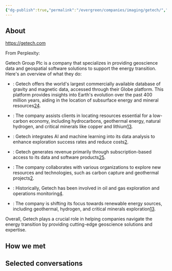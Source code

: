 ```yaml
---
{"dg-publish":true,"permalink":"/evergreen/companies/imaging/getech/","tags":["company"]}
---
```


## About
https://getech.com

From Perplexity:

Getech Group Plc is a company that specializes in providing geoscience data and geospatial software solutions to support the energy transition. Here's an overview of what they do:

- : Getech offers the world's largest commercially available database of gravity and magnetic data, accessed through their Globe platform. This platform provides insights into Earth's evolution over the past 400 million years, aiding in the location of subsurface energy and mineral resources[2](https://getech.com/wp-content/uploads/2024/06/Getech-Group-plc-Annual-Report-and-Accounts-2023.pdf)[4](https://www.globaldata.com/store/report/getech-group-plc/).
    

- : The company assists clients in locating resources essential for a low-carbon economy, including hydrocarbons, geothermal energy, natural hydrogen, and critical minerals like copper and lithium[1](https://getech.com/getech-about/)[3](https://www.linkedin.com/company/getech-plc).
    

- : Getech integrates AI and machine learning into its data analysis to enhance exploration success rates and reduce costs[2](https://getech.com/wp-content/uploads/2024/06/Getech-Group-plc-Annual-Report-and-Accounts-2023.pdf).
    

- : Getech generates revenue primarily through subscription-based access to its data and software products[2](https://getech.com/wp-content/uploads/2024/06/Getech-Group-plc-Annual-Report-and-Accounts-2023.pdf)[5](https://getech.com/getech-investors/business-model/).
    

- : The company collaborates with various organizations to explore new resources and technologies, such as carbon capture and geothermal projects[2](https://getech.com/wp-content/uploads/2024/06/Getech-Group-plc-Annual-Report-and-Accounts-2023.pdf).
    

- : Historically, Getech has been involved in oil and gas exploration and operations monitoring[4](https://www.globaldata.com/store/report/getech-group-plc/).
    

- : The company is shifting its focus towards renewable energy sources, including geothermal, hydrogen, and critical minerals exploration[1](https://getech.com/getech-about/)[3](https://www.linkedin.com/company/getech-plc).
    

Overall, Getech plays a crucial role in helping companies navigate the energy transition by providing cutting-edge geoscience solutions and expertise.

## How we met


## Selected conversations
